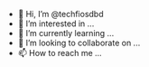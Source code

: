 - 👋 Hi, I’m @techfiosdbd
- 👀 I’m interested in ...
- 🌱 I’m currently learning ...
- 💞️ I’m looking to collaborate on ...
- 📫 How to reach me ...

<!---
techfiosdbd/techfiosdbd is a ✨ special ✨ repository because its `README.md` (this file) appears on your GitHub profile.
You can click the Preview link to take a look at your changes.
--->
